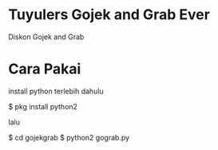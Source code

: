 # Tuyulers Gojek and Grab Ever
Diskon Gojek and Grab


# Cara Pakai 

install python terlebih dahulu

$ pkg install python2

lalu 

$ cd gojekgrab
$ python2 gograb.py
